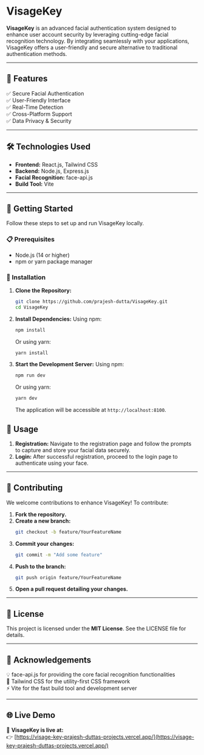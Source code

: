 
# VisageKey

**VisageKey** is an advanced facial authentication system designed to enhance user account security by leveraging cutting-edge facial recognition technology. By integrating seamlessly with your applications, VisageKey offers a user-friendly and secure alternative to traditional authentication methods.

---

## 🚀 Features

✅ Secure Facial Authentication  
✅ User-Friendly Interface  
✅ Real-Time Detection  
✅ Cross-Platform Support  
✅ Data Privacy & Security  

---

## 🛠 Technologies Used

- **Frontend:** React.js, Tailwind CSS  
- **Backend:** Node.js, Express.js  
- **Facial Recognition:** face-api.js  
- **Build Tool:** Vite  

---

## 📌 Getting Started

Follow these steps to set up and run VisageKey locally.

### 📋 Prerequisites

- Node.js (14 or higher)  
- npm or yarn package manager  

### 🔧 Installation

1. **Clone the Repository:**
   ```bash
   git clone https://github.com/prajesh-dutta/VisageKey.git
   cd VisageKey
   ```

2. **Install Dependencies:**
   Using npm:
   ```bash
   npm install
   ```
   Or using yarn:
   ```bash
   yarn install
   ```

3. **Start the Development Server:**
   Using npm:
   ```bash
   npm run dev
   ```
   Or using yarn:
   ```bash
   yarn dev
   ```
   The application will be accessible at `http://localhost:8100`.



## 🔑 Usage

1. **Registration:** Navigate to the registration page and follow the prompts to capture and store your facial data securely.  
2. **Login:** After successful registration, proceed to the login page to authenticate using your face.  

---

## 🤝 Contributing

We welcome contributions to enhance VisageKey! To contribute:

1. **Fork the repository.**  
2. **Create a new branch:**
   ```bash
   git checkout -b feature/YourFeatureName
   ```
3. **Commit your changes:**
   ```bash
   git commit -m "Add some feature"
   ```
4. **Push to the branch:**
   ```bash
   git push origin feature/YourFeatureName
   ```
5. **Open a pull request detailing your changes.**

---

## 📜 License

This project is licensed under the **MIT License**. See the LICENSE file for details.

---

## 🙌 Acknowledgements

💡 face-api.js for providing the core facial recognition functionalities  
🎨 Tailwind CSS for the utility-first CSS framework  
⚡ Vite for the fast build tool and development server  

---

## 🌐 Live Demo

🔗 **VisageKey is live at:**  
👉 [https://visage-key-prajesh-duttas-projects.vercel.app/](https://visage-key-prajesh-duttas-projects.vercel.app/)
